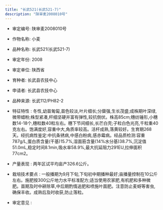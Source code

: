 ```yaml
---
title: "长武521(长武521-7)"
description: "陕审麦2008010号"
---
```

* 审定编号:  陕审麦2008010号

*  作物名称:  小麦

*  品种名称:  长武521(长武521-7)

*  审定年份:  2008

*  审定单位:  陕西省

* 育种者:  长武县农技中心

*  申请者:  长武县农技中心

*  品种来源:  长武112/PH82-2

*  特征特性 : 
冬性,幼苗匍匐,苗色较淡,叶片细长;分蘖强,生长茂盛;成株期叶深绿,微带蜡粉;株型紧凑,秆细坚硬并富有弹性,较抗倒伏。株高85cm;穗纺锤形,小穗数14-18个,穗粒数40粒左右。穗下节间细长,长芒白壳;子粒白色光亮,千粒重40克左右。饱满度好,容重中大,角质率较高。活杆成熟,落黄较好。生育期268天。经抗病性鉴定:中抗条锈病,中感白粉病,感赤霉病。经品质检测:容重787g/L,蛋白质含量(干基)15.7%,湿面筋含量(14%水分基)38.7%,沉淀值51.0mL,稳定时间8.1min,吸水率58.9%,最大抗延阻力291EU,拉伸面积77cm2。
 
*  产量表现 : 
两年区试平均亩产326.6公斤。

*  栽培技术要点 : 
一般播期为9月下旬,下旬初中期播种最好;亩播量控制在10公斤左右。施肥按300公斤地力水平标准配方;适当使用农家肥,有机肥和多种微肥。苗期及时中耕除草,中后期酌情追肥和喷施叶面肥。注意防止麦蚜等害虫,确保丰收。成熟后及时收获,防止落粒。

*  审定意见 : 

